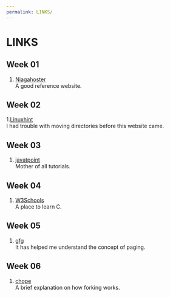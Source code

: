 ```yaml
---
permalink: LINKS/
---
```

[Linuxhint]: https://linuxhint.com/move-file-directory-linux/
[Niagahoster]: https://www.niagahoster.co.id/blog/git-tutorial-dasar/
[javatpoint]: https://www.javatpoint.com/linux-tutorial
[W3Schools]: https://www.w3schools.com/c/index.php
[gfg]: https://www.geeksforgeeks.org/paging-in-operating-system/
[chope]: https://www.geeksforgeeks.org/fork-system-call/

# LINKS

## Week 01
1. [Niagahoster] <br>
A good reference website.

## Week 02
1.[Linuxhint]<br>
I had trouble with moving directories before this website came.

## Week 03
1. [javatpoint] <br>
Mother of all tutorials.

## Week 04
1. [W3Schools] <br>
A place to learn C.

## Week 05
1. [gfg] <br>
It has helped me understand the concept of paging.

## Week 06
1. [chope] <br>
A brief explanation on how forking works.
